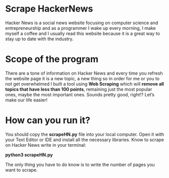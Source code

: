 # Scrape HackerNews
Hacker News is a social news website focusing on computer science and entrepreneurship and as a programmer I wake up every morning, I make myself a coffee and I usually read this website because it is a great way to stay up to date with the industry.

# Scope of the program
There are a tone of information on Hacker News and every time you refresh the website page it is a new topic, a new thing so in order for me or you to not get overwhelmed I built a tool using **Web Scraping** which will **remove all topics that have less than 100 points**, remaining just the most popular ones, maybe the most important ones.
Sounds pretty good, right!? Let’s make our life easier!

# How can you run it?
You should copy the **scrapeHN.py** file into your local computer.
Open it with your Text Editor or IDE and install all the necessary libraries.
Know to scrape on Hacker News write in your terminal: 

**python3 scrapeHN.py**

The only thing you have to do know is to write the number of pages you want to scrape.
